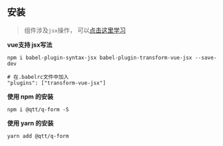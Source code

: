 ## 安装

> 组件涉及`jsx`操作， 可以[点击这里学习](https://cn.vuejs.org/v2/guide/render-function.html)

**vue支持 jsx写法**
```shell
npm i babel-plugin-syntax-jsx babel-plugin-transform-vue-jsx --save-dev

# 在.babelrc文件中加入
"plugins": ["transform-vue-jsx"]

```

**使用 npm 的安装**

```shell
npm i @qtt/q-form -S
```

**使用 yarn 的安装**

```shell
yarn add @qtt/q-form
```
